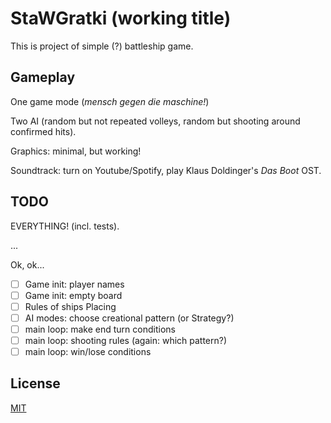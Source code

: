 # StaWGratki (working title)

This is project of simple (?) battleship game.

## Gameplay

One game mode (*mensch gegen die maschine!*)

Two AI (random but not repeated volleys, random but shooting around confirmed hits).

Graphics: minimal, but working!

Soundtrack: turn on Youtube/Spotify, play Klaus Doldinger's *Das Boot* OST.
## TODO

EVERYTHING! (incl. tests).

...

Ok, ok...

- [ ] Game init: player names
- [ ] Game init: empty board
- [ ] Rules of ships Placing
- [ ] AI modes: choose creational pattern (or Strategy?)
- [ ] main loop: make end turn conditions
- [ ] main loop: shooting rules (again: which pattern?)
- [ ] main loop: win/lose conditions

## License
[MIT](https://choosealicense.com/licenses/mit/)